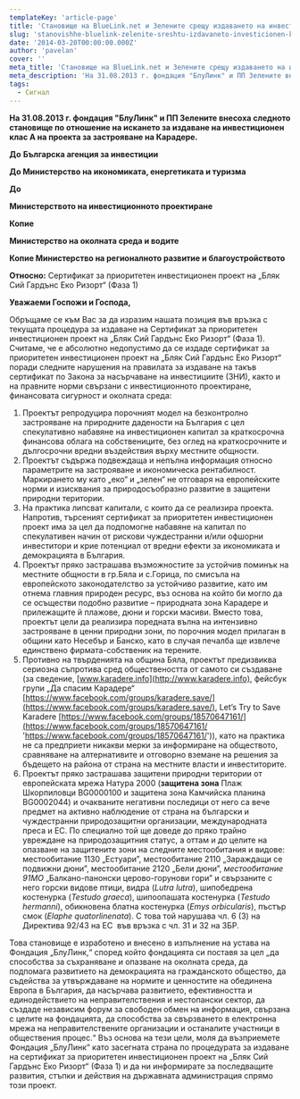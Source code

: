 ```yaml
---
templateKey: 'article-page'
title: 'Становище на BlueLink.net и Зелените срещу издаването на инвестиционен клас А'
slug: 'stanovishhe-bluelink-zelenite-sreshtu-izdavaneto-investicionen-klas-a'
date: '2014-03-20T00:00:00.000Z'
author: 'pavelan'
cover: ''
meta_title: 'Становище на BlueLink.net и Зелените срещу издаването на инвестиционен клас А'
meta_description: 'На 31.08.2013 г. фондация "БлуЛинк" и ПП Зелените внесоха следното становище по отношение на искането за издаване на инвестиционен клас А на проекта за застрояване на Карадере.'
tags:
  - Сигнал
---
```


**На 31.08.2013 г. фондация "БлуЛинк" и ПП Зелените внесоха следното становище по отношение на искането за издаване на инвестиционен клас А на проекта за застрояване на Карадере.**

**До** **Българска агенция за инвестиции**

**До Министерство на икономиката, енергетиката и туризма**

**До**

**Министерството на инвестиционното проектиране**

**Копие**

**Министерство на околната среда и водите**

**Копие
Министерство на регионалното развитие и благоустройството**

**Относно:** Сертификат за приоритетен инвестиционен проект на „Бляк Сий Гардънс Еко Ризорт“ (Фаза 1)

**Уважаеми Госпожи и Господа,**

Обръщаме се към Вас за да изразим нашата позиция във връзка с текущата процедура за издаване на Сертификат за приоритетен инвестиционен проект на „Бляк Сий Гардънс Еко Ризорт“ (Фаза 1). Считаме, че е абсолютно недопустимо да се издаде сертификат за приоритетен инвестиционен проект на „Бляк Сий Гардънс Еко Ризорт“ поради следните нарушения на правилата за издаване на такъв сертификат по Закона за насърчаване на инвестициите (ЗНИ), както и на правните норми свързани с инвестиционното проектиране, финансовата сигурност и околната среда:

1.  Проектът репродуцира порочният модел на безконтролно застрояване на природните дадености на България с цел спекулативно набавяне на инвестиционен капитал за краткосрочна финансова облага на собствениците, без оглед на краткосрочните и дългосрочни вредни въздействия върху местните общности.
2.  Проектът съдържа подвеждаща и непълна информация относно параметрите на застрояване и икономическа рентабилност. Маркирането му като „еко“ и „зелен“ не отговаря на европейските норми и изисквания за природосъобразно развитие в защитени природни територии.
3.  На практика липсват капитали, с които да се реализира проекта. Напротив, търсеният сертификат за приоритетен инвестиционен проект има за цел да подпомогне набавяне на капитал по спекулативен начин от рискови чуждестранни и/или офшорни инвеститори и крие потенциал от вредни ефекти за икономиката и демокрацията в България.
4.  Проектът пряко застрашава възможностите за устойчив поминък на местните общности в гр.Бяла и с.Горица, по смисъла на европейското законодателство за устойчиво развитие, като им отнема главния природен ресурс, въз основа на който би могло да се осъществи подобно развитие – природната зона Карадере и прилежащите й плажове, дюни и горски масиви. Вместо това, проектът цели да реализира поредната вълна на интензивно застрояване в ценни природни зони, по порочния модел прилаган в общини като Несебър и Банско, като в случая печалба ще извлече единствено фирмата-собственик на терените.
5.  Противно на твърденията на община Бяла, проектът предизвиква сериозна съпротива сред обществеността от самото си създаване (за сведение, [www.karadere.info](http://www.karadere.info), фейсбук групи „Да спасим Карадере“ [https://www.facebook.com/groups/karadere.save/](https://www.facebook.com/groups/karadere.save/), Let’s Try to Save Karadere [https://www.facebook.com/groups/18570647161/](https://www.facebook.com/groups/18570647161/ 'https://www.facebook.com/groups/18570647161/')), като на практика не са предприети никакви мерки за информиране на обществото, сравняване на алтернативите и отговорно вземане на решения за бъдещето на района от страна на местните власти и инвеститорите.
6.  Проектът пряко застрашава защитени природни територии от европейската мрежа Натура 2000 (**защитена зона** Плаж Шкорпиловци BG0000100 и защитена зона Камчийска планина BG0002044) и очакваните негативни последици от него са вече предмет на активно наблюдение от страна на български и чуждестранни природозащитни организации, международната преса и ЕС. По специално той ще доведе до пряко трайно увреждане на природозащитния статус, а оттам и до целите на опазване на защитените зони на следните местообитания и видове: местообитание 1130 „Естуари”, местообитание 2110 „Зараждащи се подвижни дюни”, местообитание 2120 „Бели дюни”, _местообитание 91МО_ „Балкано-панонски церово-горунови гори” и свързаните с него горски видове птици, видра (_Lutra lutra_), шипобедрена костенурка (_Testudo graeca_), шипоопашата костенурка (_Testudo hermanni_), обикновена блатна костенурка (_Emys orbicularis_), пъстър смок (_Elaphe quatorlinenata_). С това той нарушава чл. 6 (3) на Директива 92/43 на ЕС  във връзка с чл. 31 и 32 на ЗБР.

Това становище е изработено и внесено в изпълнение на устава на Фондация „БлуЛинк,“ според който фондацията си поставя за цел „да способства за съхраняване и опазване на околната среда, да подпомага развитието на демокрацията на гражданското общество, да съдейства за утвърждаване на нормите и ценностите на обединена Европа в България, да насърчава развитието, ефективността и единодействието на неправителствения и нестопански сектор, да създаде независим форум за свободен обмен на информация, свързана с целите на фондацията, да способства за свързването в електронна мрежа на неправителствените организации и останалите участници в обществения процес.“ Въз основа на тези цели, моля да възприемете Фондация „БлуЛинк“ като засегната страна по процедурата за издаване на сертификат за приоритетен инвестиционен проект на „Бляк Сий Гардънс Еко Ризорт“ (Фаза 1) и да ни информирате за последващите развития, стъпки и действия на държавната администрация спрямо този проект.
